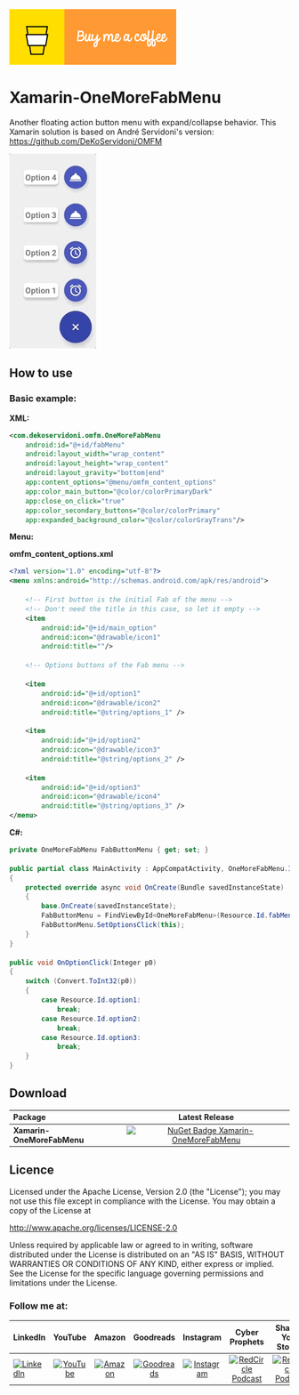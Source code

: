 <a href="https://github.com/sponsors/FANMixco/" target="_blank">
   <img src="https://raw.githubusercontent.com/FANMixco/Xamarin-SearchBar/master/bmc-rezr5vpd.gif" alt="sponsor" />
</a>

# Xamarin-OneMoreFabMenu

Another floating action button menu with expand/collapse behavior. This Xamarin solution is based on André Servidoni's version: https://github.com/DeKoServidoni/OMFM

![Example gif](https://raw.githubusercontent.com/DeKoServidoni/OMFM/master/images/example_v1.0.3.gif) 

## How to use

### **Basic example:**

**XML:**

```xml
<com.dekoservidoni.omfm.OneMoreFabMenu
	android:id="@+id/fabMenu"
	android:layout_width="wrap_content"
	android:layout_height="wrap_content"
	android:layout_gravity="bottom|end"
	app:content_options="@menu/omfm_content_options"
	app:color_main_button="@color/colorPrimaryDark"
	app:close_on_click="true"
	app:color_secondary_buttons="@color/colorPrimary"
	app:expanded_background_color="@color/colorGrayTrans"/>
```

**Menu:**

**omfm_content_options.xml**

```xml
<?xml version="1.0" encoding="utf-8"?>
<menu xmlns:android="http://schemas.android.com/apk/res/android">

	<!-- First button is the initial Fab of the menu -->
	<!-- Don't need the title in this case, so let it empty -->
	<item
		android:id="@+id/main_option"
		android:icon="@drawable/icon1"
		android:title=""/>

	<!-- Options buttons of the Fab menu -->

	<item
		android:id="@+id/option1"
		android:icon="@drawable/icon2"
		android:title="@string/options_1" />

	<item
		android:id="@+id/option2"
		android:icon="@drawable/icon3"
		android:title="@string/options_2" />

	<item
		android:id="@+id/option3"
		android:icon="@drawable/icon4"
		android:title="@string/options_3" />
</menu>
```

**C#:**

```csharp
private OneMoreFabMenu FabButtonMenu { get; set; }

public partial class MainActivity : AppCompatActivity, OneMoreFabMenu.IOptionsClick
{
	protected override async void OnCreate(Bundle savedInstanceState)
	{
		base.OnCreate(savedInstanceState);
		FabButtonMenu = FindViewById<OneMoreFabMenu>(Resource.Id.fabMenu);
		FabButtonMenu.SetOptionsClick(this);
	}
}

public void OnOptionClick(Integer p0)
{
	switch (Convert.ToInt32(p0))
	{
		case Resource.Id.option1:
			break;
		case Resource.Id.option2:
			break;
		case Resource.Id.option3:
			break;
	}
}
```

## Download

|  Package  |Latest Release|
|:----------|:------------:|
|**Xamarin-OneMoreFabMenu**|[![NuGet Badge Xamarin-OneMoreFabMenu](https://buildstats.info/nuget/Xamarin-OneMoreFabMenu)](https://www.nuget.org/packages/Xamarin-OneMoreFabMenu/)|

## Licence

Licensed under the Apache License, Version 2.0 (the "License"); you may not use this file except in compliance with the License. You may obtain a copy of the License at

http://www.apache.org/licenses/LICENSE-2.0

Unless required by applicable law or agreed to in writing, software distributed under the License is distributed on an "AS IS" BASIS, WITHOUT WARRANTIES OR CONDITIONS OF ANY KIND, either express or implied. See the License for the specific language governing permissions and limitations under the License.

### Follow me at:

|  LinkedIn  |YouTube|Amazon|Goodreads|Instagram|Cyber Prophets|Sharing Your Stories|
|:----------|:------------:|:------------:|:------------:|:------------:|:------------:|:------------:|
|[![LinkedIn](https://i.sstatic.net/idQWu.png)](https://bit.ly/lfanmixco)|[![YouTube](https://i.sstatic.net/CFPMR.png)](https://youtube.com/c/FedericoNavarrete)|[![Amazon](https://i.sstatic.net/NFOeE.png)](https://www.amazon.com/Federico-Navarrete/e/B08NJTXQRV)|[![Goodreads](https://i.sstatic.net/oBk0g.jpg)](https://www.goodreads.com/author/show/21125413.Federico_Navarrete)|[![Instagram](https://i.sstatic.net/PIfqY.png)](https://www.instagram.com/federico_the_consultant)|[![RedCircle Podcast](https://i.sstatic.net/4XICF.png)](https://redcircle.com/shows/cyber-prophets)|[![RedCircle Podcast](https://i.sstatic.net/4XICF.png)](https://redcircle.com/shows/sharing-your-stories)|


